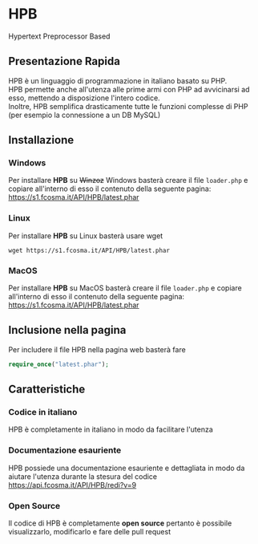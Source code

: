 # HPB
Hypertext Preprocessor Based

## Presentazione Rapida
HPB è un linguaggio di programmazione in italiano basato su PHP.<br>
HPB permette anche all'utenza alle prime armi con PHP ad avvicinarsi ad esso, mettendo a disposizione l'intero codice.<br>
Inoltre, HPB semplifica drasticamente tutte le funzioni complesse di PHP (per esempio la connessione a un DB MySQL)

## Installazione
### Windows
Per installare **HPB** su ~~Winzoz~~ Windows basterà creare il file `loader.php` e copiare all'interno di esso il contenuto della seguente pagina:
https://s1.fcosma.it/API/HPB/latest.phar

### Linux
Per installare **HPB** su Linux basterà usare wget
```
wget https://s1.fcosma.it/API/HPB/latest.phar
```

### MacOS
Per installare **HPB** su MacOS basterà creare il file `loader.php` e copiare all'interno di esso il contenuto della seguente pagina:
https://s1.fcosma.it/API/HPB/latest.phar

## Inclusione nella pagina
Per includere il file HPB nella pagina web basterà fare
```php
require_once("latest.phar");
```

## Caratteristiche
### Codice in italiano
HPB è completamente in italiano in modo da facilitare l'utenza
### Documentazione esauriente
HPB possiede una documentazione esauriente e dettagliata in modo da aiutare l'utenza durante la stesura del codice
https://api.fcosma.it/API/HPB/redi?v=9
### Open Source
Il codice di HPB è completamente __open source__ pertanto è possibile visualizzarlo, modificarlo e fare delle pull request

